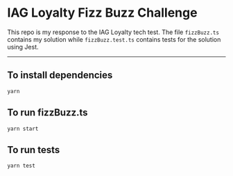 # IAG Loyalty Fizz Buzz Challenge

This repo is my response to the IAG Loyalty tech test. The file ``fizzBuzz.ts`` contains my solution while ``fizzBuzz.test.ts`` contains tests for the solution using Jest.

<hr/>

## To install dependencies

```
yarn
```

## To run fizzBuzz.ts

```
yarn start
```

## To run tests

```
yarn test
```